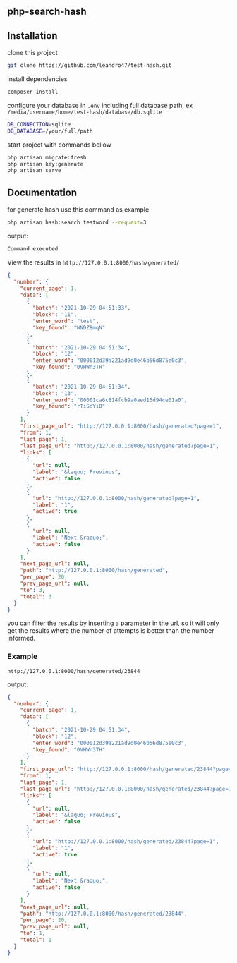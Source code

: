 
## php-search-hash

## Installation

clone this project 

```bash
git clone https://github.com/leandro47/test-hash.git
```

install dependencies

```bash
composer install
```

configure your database in `.env` including full database path, ex `/media/username/home/test-hash/database/db.sqlite`

```bash
DB_CONNECTION=sqlite
DB_DATABASE=/your/full/path 

```
start project with commands bellow

```bash
php artisan migrate:fresh
php artisan key:generate
php artisan serve
```

## Documentation

for generate hash use this command as example
```bash
php artisan hash:search testword --request=3

```
output:
```bash
Command executed
```

View the results in `http://127.0.0.1:8000/hash/generated/`

``` json 
{
  "number": {
    "current_page": 1,
    "data": [
      {
        "batch": "2021-10-29 04:51:33",
        "block": "11",
        "enter_word": "test",
        "key_found": "WNDZ8mqN"
      },
      {
        "batch": "2021-10-29 04:51:34",
        "block": "12",
        "enter_word": "000012d39a221ad9d0e46b56d875e0c3",
        "key_found": "0VHWn3TH"
      },
      {
        "batch": "2021-10-29 04:51:34",
        "block": "13",
        "enter_word": "00001ca6c814fcb9a0aed15d94ce01a0",
        "key_found": "rTiSdYiD"
      }
    ],
    "first_page_url": "http://127.0.0.1:8000/hash/generated?page=1",
    "from": 1,
    "last_page": 1,
    "last_page_url": "http://127.0.0.1:8000/hash/generated?page=1",
    "links": [
      {
        "url": null,
        "label": "&laquo; Previous",
        "active": false
      },
      {
        "url": "http://127.0.0.1:8000/hash/generated?page=1",
        "label": "1",
        "active": true
      },
      {
        "url": null,
        "label": "Next &raquo;",
        "active": false
      }
    ],
    "next_page_url": null,
    "path": "http://127.0.0.1:8000/hash/generated",
    "per_page": 20,
    "prev_page_url": null,
    "to": 3,
    "total": 3
  }
}
```
you can filter the results by inserting a parameter in the url, so it will only get the results where the number of attempts is better than the number informed.

### Example
`http://127.0.0.1:8000/hash/generated/23844`

output:

``` json
{
  "number": {
    "current_page": 1,
    "data": [
      {
        "batch": "2021-10-29 04:51:34",
        "block": "12",
        "enter_word": "000012d39a221ad9d0e46b56d875e0c3",
        "key_found": "0VHWn3TH"
      }
    ],
    "first_page_url": "http://127.0.0.1:8000/hash/generated/23844?page=1",
    "from": 1,
    "last_page": 1,
    "last_page_url": "http://127.0.0.1:8000/hash/generated/23844?page=1",
    "links": [
      {
        "url": null,
        "label": "&laquo; Previous",
        "active": false
      },
      {
        "url": "http://127.0.0.1:8000/hash/generated/23844?page=1",
        "label": "1",
        "active": true
      },
      {
        "url": null,
        "label": "Next &raquo;",
        "active": false
      }
    ],
    "next_page_url": null,
    "path": "http://127.0.0.1:8000/hash/generated/23844",
    "per_page": 20,
    "prev_page_url": null,
    "to": 1,
    "total": 1
  }
}
```